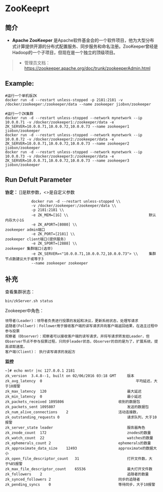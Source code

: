 ZooKeeprt
===
## 简介
* **Apache ZooKeeper** 是Apache软件基金会的一个软件项目，他为大型分布式计算提供开源的分布式配置服务、同步服务和命名注册。ZooKeeper曾经是Hadoop的一个子项目，但现在是一个独立的顶级项目。
> * 管理员文档：https://zookeeper.apache.org/doc/trunk/zookeeperAdmin.html

## Example:

    #运行一个单机版ZK
    docker run -d --restart unless-stopped -p 2181:2181 -v /docker/zookeeper:/zookeeper/data --name zookeeper jiobxn/zookeeper

    #运行一个ZK集群
    docker run -d --restart unless-stopped --network mynetwork --ip 10.0.0.71 -v /docker/zookeeper1:/zookeeper/data -e ZK_SERVER=10.0.0.71,10.0.0.72,10.0.0.73 --name zookeeper1 jiobxn/zookeeper
    docker run -d --restart unless-stopped --network mynetwork --ip 10.0.0.72 -v /docker/zookeeper2:/zookeeper/data -e ZK_SERVER=10.0.0.71,10.0.0.72,10.0.0.73 --name zookeeper2 jiobxn/zookeeper
    docker run -d --restart unless-stopped --network mynetwork --ip 10.0.0.73 -v /docker/zookeeper3:/zookeeper/data -e ZK_SERVER=10.0.0.71,10.0.0.72,10.0.0.73 --name zookeeper3 jiobxn/zookeeper

## Run Defult Parameter
**协定：** []是默参数，<>是自定义参数

				docker run -d --restart unless-stopped \\
				-v /docker/zookeeper:/zookeeper/data \\
				-p 2181:2181 \\
				-e ZK_MEM=[1G] \\                                     默认内存大小1G
				-e ZK_APORT=[8080] \\                                 zookeeper admin端口
				-e ZK_PORT=[2181] \\                                  zookeeper client端口(提供服务)
				-e ZK_SPORT=[2888] \\                                 zookeeper 集群端口(选举)
				-e ZK_SERVER=<"10.0.0.71,10.0.0.72,10.0.0.73"> \\     集群节点数建议大于或等于3
				--name zookeeper zookeeper

## 补充
查看集群状态：

    bin/zkServer.sh status

Zookeeper中角色：

    领导者(Leader)：领导者负责进行投票的发起和决议，更新系统状态，处理写请求
    追随者(Follwer)：Follower用于接收客户端的读写请求并向客户端返回结果，在选主过程中参与投票
    观察者（Observer）：观察者可以接收客户端的读写请求，并将写请求转发给Leader，但Observer节点不参与投票过程，只同步leader状态，Observer的目的是为了，扩展系统，提高读取速度。
    客户端(Client)： 执行读写请求的发起方

**监控**

	~]# echo mntr |nc 127.0.0.1 2181
	zk_version	3.4.8--1, built on 02/06/2016 03:18 GMT     版本
	zk_avg_latency	0                                           平均延迟，大于10报警
	zk_max_latency	120                                     最大延迟
	zk_min_latency	0                                       最小延迟
	zk_packets_received	1095806                         收到的数据包
	zk_packets_sent	1095807                                 发送的数据包
	zk_num_alive_connections	2                       活动连接数，
	zk_outstanding_requests	0                               请求队列，大于10报警
	zk_server_state	leader                                  服务器角色
	zk_znode_count	172                                     znodes的数量
	zk_watch_count	22                                      watches的数量
	zk_ephemerals_count	2                               ephemerals的数量
	zk_approximate_data_size	12493                   approximate的数据大小
	zk_open_file_descriptor_count	31                      打开文件数，大于%85报警
	zk_max_file_descriptor_count	65536                   最大打开文件数
	zk_followers	2                                       追随者的数量
	zk_synced_followers	2                               同步的追随者
	zk_pending_syncs	0                               等待同步，大于10报警
